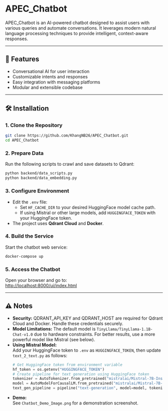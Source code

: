 # APEC_Chatbot

APEC_Chatbot is an AI-powered chatbot designed to assist users with various queries and automate conversations. It leverages modern natural language processing techniques to provide intelligent, context-aware responses.

---

## 🚀 Features

- Conversational AI for user interaction
- Customizable intents and responses
- Easy integration with messaging platforms
- Modular and extensible codebase

---

## 🛠️ Installation

### 1. Clone the Repository

```bash
git clone https://github.com/KhangNB26/APEC_Chatbot.git
cd APEC_Chatbot
```

### 2. Prepare Data

Run the following scripts to crawl and save datasets to Qdrant:

```bash
python backend/data_scripts.py
python backend/data_embedding.py
```

### 3. Configure Environment

- Edit the `.env` file:
  - Set `HF_CACHE_DIR` to your desired HuggingFace model cache path.
  - If using Mistral or other large models, add `HUGGINGFACE_TOKEN` with your HuggingFace token.
- The project uses **Qdrant Cloud** and **Docker**.

### 4. Build the Service

Start the chatbot web service:

```bash
docker-compose up
```

### 5. Access the Chatbot

Open your browser and go to:  
[http://localhost:8000/ui/index.html](http://localhost:8000/ui/index.html)

---

## ⚠️ Notes

- **Security:** QDRANT_API_KEY and QDRANT_HOST are required for Qdrant Cloud and Docker. Handle these credentials securely.
- **Model Limitations:** The default model is `TinyLlama/TinyLlama-1.1B-Chat-v1.0` due to hardware constraints. For better results, use a more powerful model like Mistral (see below).
- **Using Mistral Model:**  
  Add your HuggingFace token to `.env` as `HUGGINGFACE_TOKEN`, then update `text_2_text.py` as follows:
  ```python
  # Get HuggingFace token from environment variable
  hf_token = os.getenv("HUGGINGFACE_TOKEN")
  # Create pipeline for text generation using HuggingFace token
  tokenizer = AutoTokenizer.from_pretrained("mistralai/Mistral-7B-Instruct-v0.1", token=hf_token)
  model = AutoModelForCausalLM.from_pretrained("mistralai/Mistral-7B-Instruct-v0.1", token=hf_token)
  text_gen_pipeline = pipeline("text-generation", model=model, tokenizer=tokenizer, device=device)
  ```
- **Demo:**  
  See `Chatbot_Demo_Image.png` for a demonstration screenshot.